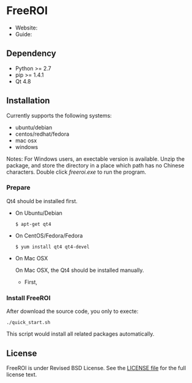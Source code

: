 # FreeROI

* Website: 
* Guide:

## Dependency

- Python >= 2.7
- pip >= 1.4.1
- Qt 4.8

## Installation

Currently supports the following systems:

* ubuntu/debian
* centos/redhat/fedora
* mac osx
* windows

Notes: For Windows users, an exectable version is available. Unzip the package,
and store the directory in a place which path has no Chinese characters. Double
click *freeroi.exe* to run the program.

### Prepare

Qt4 should be installed first.

* On Ubuntu/Debian

  ```
  $ apt-get qt4
  ```

* On CentOS/Fedora/Fedora
  ```
  $ yum install qt4 qt4-devel
  ```

* On Mac OSX

  On Mac OSX, the Qt4 should be installed manually.

  - First, 

### Install FreeROI

After download the source code, you only to execte:

```
./quick_start.sh
```

This script would install all related packages automatically.


## License

FreeROI is under Revised BSD License.
See the [LICENSE file](https://github.com/BNUCNL/FreeROI/blob/master/LICENSE) for the full license text.
